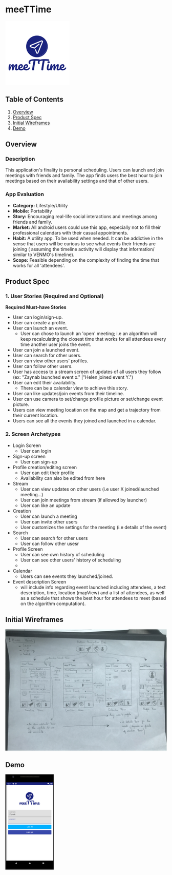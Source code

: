 
# meeTTime
<img src="app_logo.png">

## Table of Contents
1. [Overview](#Overview)
1. [Product Spec](#Product-Spec)
1. [Initial Wireframes](#Initial-Wireframes)
2. [Demo](#Demo)

## Overview
### Description
This application's finality is personal scheduling. Users can launch and join meetings with friends and family. The app finds users the best hour to join meetings based on their availability settings and that of other users.

### App Evaluation
- **Category:** Lifestyle/Utility
- **Mobile:** Portability
- **Story:** Encouraging real-life social interactions and meetings among friends and family.
- **Market:** All android users could use this app, especially not to fill their professional calendars with their casual appointments.
- **Habit:** A utility app. To be used when needed. It can be addictive in the sense that users will be curious to see what events their friends are joining ( assuming the timeline activity will display that information/ similar to VENMO's timeline).
- **Scope:** Feasible depending on the complexity of finding the time that works for all 'attendees'.

## Product Spec

### 1. User Stories (Required and Optional)

**Required Must-have Stories**

* User can login/sign-up.
* User can create a profile.
* User can launch an event.
    * User can chose to launch an 'open' meeting; i.e an algorithm will keep recalculating the closest time that works for all attendees every time another user joins the event.
* User can join a launched event.
* User can search for other users.
* User can view other users' profiles.
* User can follow other users.
* User has access to a stream screen of updates of all users they follow (ex: "Zaynab launched event x." |"Helen joined event Y.")
* User can edit their availability. 
  * There can be a calendar view to achieve this story.
 * User can like updates/join events from their timeline.
* User can use camera to set/change profile picture or set/change event picture.
* Users can view meeting location on the map and get a trajectory from their current location.
* Users can see all the events they joined and launched in a calendar.



### 2. Screen Archetypes

* Login Screen
   * User can login
 * Sign-up screen
   * User can sign-up
 * Profile creation/editing screen
    * User can edit their profile
    * Availability can also be edited from here
* Stream
   * User can view updates on other users (i.e user X joined/launched meeting...)
   * User can join meetings from stream (if allowed by launcher)
   * User can like an update
* Creation
   * User can launch a meeting
   * User can invite other users 
   * User customizes the settings for the meeting (i.e details of the event)
* Search
    * User can search for other users
    * User can follow other usesr
* Profile Screen
    * User can see own history of scheduling
    * User can see other users' history of scheduling
    * 
* Calendar
    * Users can see events they launched/joined.
* Event description Screen
    * will include info regarding event launched including attendees, a text description, time, location (mapView) and a list of attendees, as well as a schedule that shows the best hour for attendees to meet (based on the algorithm computation).

## Initial Wireframes
<img src="screens.jpg" width=600>

## Demo
[<img src="loginView.png" width="30%">](https://www.youtube.com/watch?v=WdXDU698gMM)


